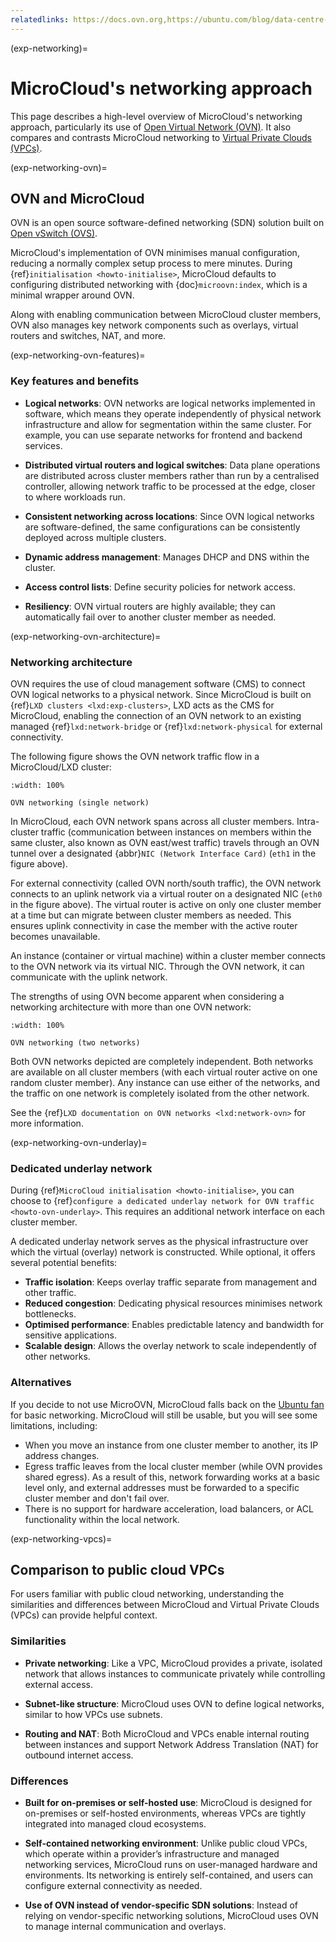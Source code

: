 ```yaml
---
relatedlinks: https://docs.ovn.org,https://ubuntu.com/blog/data-centre-networking-what-is-ovn,https://en.wikipedia.org/wiki/Virtual_private_cloud
---
```


(exp-networking)=
# MicroCloud's networking approach

This page describes a high-level overview of MicroCloud's networking approach, particularly its use of [Open Virtual Network (OVN)](https://www.ovn.org/). It also compares and contrasts MicroCloud networking to [Virtual Private Clouds (VPCs)](https://en.wikipedia.org/wiki/Virtual_private_cloud).

(exp-networking-ovn)=
## OVN and MicroCloud

OVN is an open source software-defined networking (SDN) solution built on [Open vSwitch (OVS)](https://www.openvswitch.org/). 

MicroCloud's implementation of OVN minimises manual configuration, reducing a normally complex setup process to mere minutes. During {ref}`initialisation <howto-initialise>`, MicroCloud defaults to configuring distributed networking with {doc}`microovn:index`, which is a minimal wrapper around OVN. 

Along with enabling communication between MicroCloud cluster members, OVN also manages key network components such as overlays, virtual routers and switches, NAT, and more. 

(exp-networking-ovn-features)=
### Key features and benefits

- **Logical networks**: OVN networks are logical networks implemented in software, which means they operate independently of physical network infrastructure and allow for segmentation within the same cluster. For example, you can use separate networks for frontend and backend services.

- **Distributed virtual routers and logical switches**: Data plane operations are distributed across cluster members rather than run by a centralised controller, allowing network traffic to be processed at the edge, closer to where workloads run.

- **Consistent networking across locations**: Since OVN logical networks are software-defined, the same configurations can be consistently deployed across multiple clusters.

- **Dynamic address management**: Manages DHCP and DNS within the cluster.

- **Access control lists**: Define security policies for network access.

- **Resiliency**: OVN virtual routers are highly available; they can automatically fail over to another cluster member as needed.

(exp-networking-ovn-architecture)=
### Networking architecture

OVN requires the use of cloud management software (CMS) to connect OVN logical networks to a physical network. Since MicroCloud is built on {ref}`LXD clusters <lxd:exp-clusters>`, LXD acts as the CMS for MicroCloud, enabling the connection of an OVN network to an existing managed {ref}`lxd:network-bridge` or {ref}`lxd:network-physical` for external connectivity.

The following figure shows the OVN network traffic flow in a MicroCloud/LXD cluster:

```{figure} /images/ovn_networking_1.svg
:width: 100%

OVN networking (single network)
```

In MicroCloud, each OVN network spans across all cluster members. Intra-cluster traffic (communication between instances on members within the same cluster, also known as OVN east/west traffic) travels through an OVN tunnel over a designated {abbr}`NIC (Network Interface Card)` (`eth1` in the figure above).

For external connectivity (called OVN north/south traffic), the OVN network connects to an uplink network via a virtual router on a designated NIC (`eth0` in the figure above). The virtual router is active on only one cluster member at a time but can migrate between cluster members as needed. This ensures uplink connectivity in case the member with the active router becomes unavailable.

An instance (container or virtual machine) within a cluster member connects to the OVN network via its virtual NIC. Through the OVN network, it can communicate with the uplink network.

The strengths of using OVN become apparent when considering a networking architecture with more than one OVN network:

```{figure} /images/ovn_networking_2.svg
:width: 100%

OVN networking (two networks)
```

Both OVN networks depicted are completely independent. Both networks are available on all cluster members (with each virtual router active on one random cluster member). Any instance can use either of the networks, and the traffic on one network is completely isolated from the other network.

See the {ref}`LXD documentation on OVN networks <lxd:network-ovn>` for more information.

(exp-networking-ovn-underlay)=
### Dedicated underlay network

During {ref}`MicroCloud initialisation <howto-initialise>`, you can choose to {ref}`configure a dedicated underlay network for OVN traffic <howto-ovn-underlay>`. This requires an additional network interface on each cluster member.

A dedicated underlay network serves as the physical infrastructure over which the virtual (overlay) network is constructed. While optional, it offers several potential benefits:

- **Traffic isolation**: Keeps overlay traffic separate from management and other traffic.
- **Reduced congestion**: Dedicating physical resources minimises network bottlenecks.
- **Optimised performance**: Enables predictable latency and bandwidth for sensitive applications.
- **Scalable design**: Allows the overlay network to scale independently of other networks.

### Alternatives

If you decide to not use MicroOVN, MicroCloud falls back on the [Ubuntu fan](https://wiki.ubuntu.com/FanNetworking) for basic networking. MicroCloud will still be usable, but you will see some limitations, including:

- When you move an instance from one cluster member to another, its IP address changes.
- Egress traffic leaves from the local cluster member (while OVN provides shared egress).
  As a result of this, network forwarding works at a basic level only, and external addresses must be forwarded to a specific cluster member and don't fail over.
- There is no support for hardware acceleration, load balancers, or ACL functionality within the local network.

(exp-networking-vpcs)=
## Comparison to public cloud VPCs

For users familiar with public cloud networking, understanding the similarities and differences between MicroCloud and Virtual Private Clouds (VPCs) can provide helpful context.

### Similarities

- **Private networking**: Like a VPC, MicroCloud provides a private, isolated network that allows instances to communicate privately while controlling external access.

- **Subnet-like structure**: MicroCloud uses OVN to define logical networks, similar to how VPCs use subnets.

- **Routing and NAT**: Both MicroCloud and VPCs enable internal routing between instances and support Network Address Translation (NAT) for outbound internet access.

### Differences

- **Built for on-premises or self-hosted use**: MicroCloud is designed for on-premises or self-hosted environments, whereas VPCs are tightly integrated into managed cloud ecosystems.

- **Self-contained networking environment**: Unlike public cloud VPCs, which operate within a provider’s infrastructure and managed networking services, MicroCloud runs on user-managed hardware and environments. Its networking is entirely self-contained, and users can configure external connectivity as needed.

- **Use of OVN instead of vendor-specific SDN solutions**: Instead of relying on vendor-specific networking solutions, MicroCloud uses OVN to manage internal communication and overlays.
